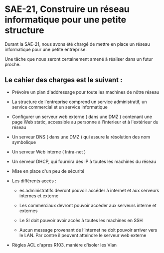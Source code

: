 # SAE-21, Construire un réseau informatique pour une petite structure

Durant la SAE-21, nous avons été chargé de mettre en place un réseau informatique pour une petite entreprise. 

Une tâche que nous seront certainement amené à réaliser dans un futur proche.

## Le cahier des charges est le suivant :

- Prévoire un plan d'addressage pour toute les machines de nôtre réseau

- La structure de l'entreprise comprend un service administratif, un service commercial et un service informatique

- Configurer un serveur web externe ( dans une DMZ ) contenant une page Web static, accessible au personne à l'interieur et à l'extérieur du réseau

- Un serveur DNS ( dans une DMZ ) qui assure la résolution des nom symbolique

- Un serveur Web interne ( Intra-net )

- Un serveur DHCP, qui fournira des IP à toutes les machines du réseau

- Mise en place d'un peu de sécurité

- Les différents accès : 
    - es administratifs devront pouvoir accéder à internet et aux serveurs internes et externe

    - Les commerciaux devront pouvoir accéder aux serveurs interne et externes

    - Le SI doit pouvoir avoir accès à toutes les machines en SSH

    - Aucun message provenant de l’internet ne doit pouvoir arriver vers le LAN. Par contre il peuvent atteindre le serveur web externe












- Règles ACL d'apres R103, manière d'isoler les Vlan